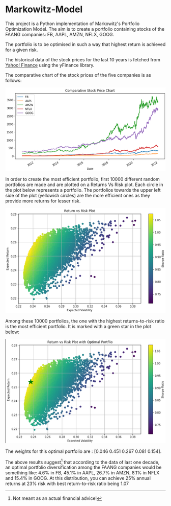 # Markowitz-Model
This project is a Python implementation of Markowitz's Portfolio Optimization Model. 
The aim is to create a portfolio containing stocks of the FAANG companies: FB, AAPL, AMZN, NFLX, GOOG.

The portfolio is to be optimised in such a way that highest return is achieved for a given risk. 

The historical data of the stock prices for the last 10 years is fetched from [Yahoo! Finance](https://finance.yahoo.com/) using the yFinance library.

The comparative chart of the stock prices of the five companies is as follows:

![chart](https://github.com/HarshitNTiwari/Markowitz-Model/blob/main/assets/comparitive_stock_price_chart.png)

In order to create the most efficient portfolio, first 10000 different random portfolios are made and are plotted on a Returns Vs Risk plot. 
Each circle in the plot below represents a portfolio. The portfolios towards the upper left side of the plot (yellowish circles) are the more efficient ones as they provide more returns for lesser risk.

![Plot 1](https://github.com/HarshitNTiwari/Markowitz-Model/blob/main/assets/Return_vs_Risk_1.png)

Among these 10000 portfolios, the one with the highest returns-to-risk ratio is the most efficient portfolio. It is marked with a green star in the plot below:

![Plot 2](https://github.com/HarshitNTiwari/Markowitz-Model/blob/main/assets/Return_vs_Risk_2.png)

The weights for this optimal portfolio are : [0.046  0.451  0.267  0.081   0.154].

The above results suggest[^1] that according to the data of last one decade, an optimal portfolio diversification among the FAANG companies would be something like: 4.6% in FB, 45.1% in AAPL, 26.7% in AMZN, 8.1% in NFLX and 15.4% in GOOG. At this distribution, you can achieve 25% annual returns at 23% risk with best return-to-risk ratio being 1.07

[^1]: Not meant as an actual financial advice!

